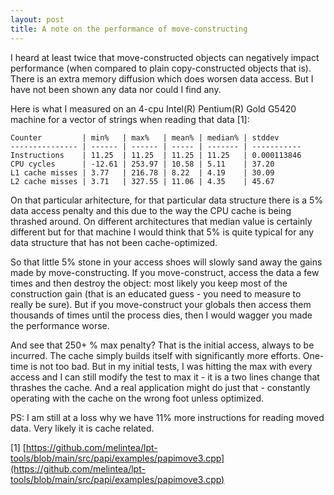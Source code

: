 ```yaml
---
layout: post
title: A note on the performance of move-constructing
---
```


I heard at least twice that move-constructed objects can negatively impact performance (when compared to plain copy-constructed objects that is). There is an extra memory diffusion which does worsen data access. But I have not been shown any data nor could I find any.

Here is what I measured on an 4-cpu Intel(R) Pentium(R) Gold G5420 machine for a vector of strings when reading that data [1]:

    Counter         | min%   | max%   | mean% | median% | stddev     
    --------------- | ------ | ------ | ----- | ------- | -----------
    Instructions    | 11.25  | 11.25  | 11.25 | 11.25   | 0.000113846
    CPU cycles      | -12.61 | 253.97 | 10.58 | 5.11    | 37.20      
    L1 cache misses | 3.77   | 216.78 | 8.22  | 4.19    | 30.09      
    L2 cache misses | 3.71   | 327.55 | 11.06 | 4.35    | 45.67      

On that particular arhitecture, for that particular data structure there is a 5% data access penalty and this due to the way the CPU cache is being thrashed around. On different architectures that median value is certainly different but for that machine I would think that 5% is quite typical for any data structure that has not been cache-optimized. 

So that little 5% stone in your access shoes will slowly sand away the gains made by move-constructing. If you move-construct, access the data a few times and then destroy the object: most likely you keep most of the construction gain (that is an educated guess - you need to measure to really be sure). But if you move-construct your globals then access them thousands of times until the process dies, then I would wagger you made the performance worse.

And see that 250+ % max penalty? That is the initial access, always to be incurred. The cache simply builds itself with significantly more efforts. One-time is not too bad. But in my initial tests, I was hitting the max with every access and I can still modify the test to max it - it is a two lines change that thrashes the cache. And a real application might do just that - constantly operating with the cache on the wrong foot unless optimized. 

PS: I am still at a loss why we have 11% more instructions for reading moved data. Very likely it is cache related.

[1] [https://github.com/melintea/lpt-tools/blob/main/src/papi/examples/papimove3.cpp](https://github.com/melintea/lpt-tools/blob/main/src/papi/examples/papimove3.cpp)

